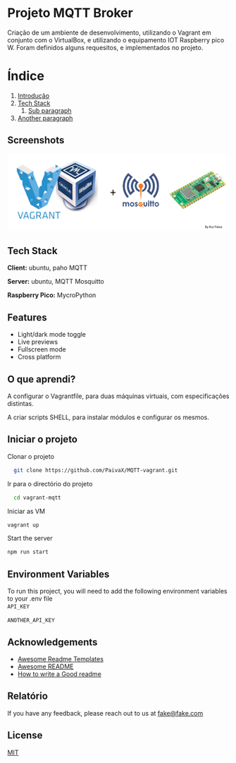  
# Projeto MQTT Broker 
Criação de um ambiente de desenvolvimento, utilizando o Vagrant em conjunto com o VirtualBox, e utilizando o equipamento IOT Raspberry pico W.
Foram definidos alguns requesitos, e implementados no projeto.



# Índice  
1. [Introdução](#projeto-mqtt-broker)  
2. [Tech Stack](#tech-stack)  
    1. [Sub paragraph](#subparagraph1)  
3. [Another paragraph](#paragraph2)  

## Screenshots  

![App Screenshot](https://github.com/PaivaX/MQTT-vagrant/blob/main/share/logo.png?raw=true)

## Tech Stack  

**Client:** ubuntu, paho MQTT  

**Server:** ubuntu, MQTT Mosquitto

**Raspberry Pico:** MycroPython

## Features  

- Light/dark mode toggle  
- Live previews  
- Fullscreen mode  
- Cross platform 

## O que aprendi?  

A configurar o Vagrantfile, para duas máquinas virtuais, com especificações distintas.

A criar scripts SHELL, para instalar módulos e configurar os mesmos.

## Iniciar o projeto 

Clonar o projeto  

~~~bash  
  git clone https://github.com/PaivaX/MQTT-vagrant.git
~~~

Ir para o directório do projeto  

~~~bash  
  cd vagrant-mqtt
~~~

Iniciar as VM  

~~~bash  
vagrant up
~~~

Start the server  

~~~bash  
npm run start
~~~

## Environment Variables  

To run this project, you will need to add the following environment variables to your .env file  
`API_KEY`  

`ANOTHER_API_KEY` 

## Acknowledgements  

- [Awesome Readme Templates](https://awesomeopensource.com/project/elangosundar/awesome-README-templates)
- [Awesome README](https://github.com/matiassingers/awesome-readme)
- [How to write a Good readme](https://bulldogjob.com/news/449-how-to-write-a-good-readme-for-your-github-project)

## Relatório  

If you have any feedback, please reach out to us at fake@fake.com

## License  

[MIT](https://choosealicense.com/licenses/mit/)
